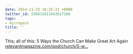 ```yaml
---
date: 2014-11-23 16:25:21 +0000
twitter_id: 536631611643527168
tags:
- micropost
title: ''
---
```


This; all of this: 5 Ways the Church Can Make Great Art Again [relevantmagazine.com/god/church/5-w…](http://www.relevantmagazine.com/god/church/5-ways-church-can-make-great-art-again)
